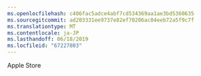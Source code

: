 ```yaml
---
ms.openlocfilehash: c406fac5adce4abf7cd534369aa1ae3bd5360635
ms.sourcegitcommit: ad203331ee9737e82ef70206ac04eeb72a5f9c7f
ms.translationtype: MT
ms.contentlocale: ja-JP
ms.lasthandoff: 06/18/2019
ms.locfileid: "67227803"
---
```

Apple Store